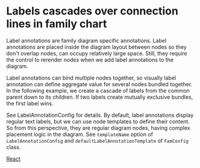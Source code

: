 # Labels cascades over connection lines in family chart
Label annotations are family diagram specific annotations. Label annotations are placed inside the diagram layout between nodes so they don't overlap nodes, can occupy relatively large space. Still, they require the control to rerender nodes when we add label annotations to the diagram. 

Label annotations can bind multiple nodes together, so visually label annotation can define aggregate value for several nodes bundled together.  In the following example, we create a cascade of labels from the common parent down to its children. If two labels create mutually exclusive bundles, the first label wins.

See LabelAnnotationConfig for details. By default, label annotations display regular text labels, but we can use node templates to define their content. So from this perspective, they are regular diagram nodes, having complex placement logic in the diagram. See `templateName` option of `LabelAnnotationConfig` and `defaultLabelAnnotationTemplate` of `FamConfig` class.

[React](../src/Samples/LabelsCascadesInFamilyChart.js)